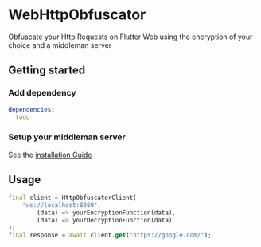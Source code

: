 # WebHttpObfuscator
Obfuscate your Http Requests on Flutter Web using the encryption of your choice and a middleman server

## Getting started

### Add dependency

```yaml
dependencies:
  todo
```

### Setup your middleman server
See the [installation Guide](https://github.com/Binozo/WebHttpObfuscator-Server)

## Usage

```dart
final client = HttpObfuscatorClient(
    "ws://localhost:8080",
        (data) => yourEncryptionFunction(data),
        (data) => yourDecryptionFunction(data)
);
final response = await client.get("https://google.com/");
```
